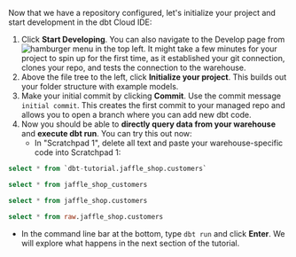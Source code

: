 Now that we have a repository configured, let's initialize your project and start development in the dbt Cloud IDE:

1. Click **Start Developing**.  You can also navigate to the Develop page from ![hamburger menu](/img/hamburger-icon.png) in the top left. It might take a few minutes for your project to spin up for the first time, as it established your git connection, clones your repo, and tests the connection to the warehouse.
2. Above the file tree to the left, click **Initialize your project**.  This builds out your folder structure with example models.
3. Make your initial commit by clicking **Commit**.  Use the commit message `initial commit`.  This creates the first commit to your managed repo and allows you to open a branch where you can add new dbt code. 
4. Now you should be able to **directly query data from your warehouse** and **execute dbt run**.  You can try this out now:
    - In "Scratchpad 1", delete all text and paste your warehouse-specific code into Scratchpad 1:

<WHCode>

<div>

```sql
select * from `dbt-tutorial.jaffle_shop.customers`
```

</div>

<div>

```sql
select * from jaffle_shop_customers
```

</div>

<div>

```sql
select * from jaffle_shop.customers
```

</div>

<div>

```sql
select * from raw.jaffle_shop.customers
```

</div>

</WHCode>

- In the command line bar at the bottom, type `dbt run` and click **Enter**.  We will explore what happens in the next section of the tutorial.
